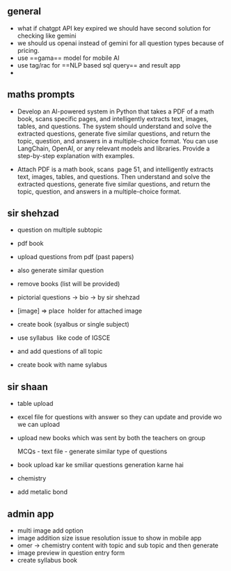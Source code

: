 ## general
- what if chatgpt API key expired we should have second solution for checking like gemini
- we should us openai instead of gemini for all question types because of pricing.
- use ==gama== model for mobile AI
- use tag/rac for ==NLP based sql query== and result app
- 
## maths prompts
- Develop an AI-powered system in Python that takes a PDF of a math book, scans specific pages, and intelligently extracts text, images, tables, and questions. The system should understand and solve the extracted questions, generate five similar questions, and return the topic, question, and answers in a multiple-choice format. You can use LangChain, OpenAI, or any relevant models and libraries. Provide a step-by-step explanation with examples.

- Attach PDF is a math book, scans  page 51, and intelligently extracts text, images, tables, and questions. Then understand and solve the extracted questions, generate five similar questions, and return the topic, question, and answers in a multiple-choice format.

## sir shehzad
- question on multiple subtopic
- pdf book
- upload questions from pdf (past papers)
- also generate similar question
- remove books (list will be provided)
- pictorial questions -> bio -> by sir shehzad

- [image] => place  holder for attached image

- create book (syalbus or single subject)

- use syllabus  like code of IGSCE
- and add questions of all topic
- create book with name sylabus

## sir shaan
- table upload
- excel file for questions with answer so they can update and provide wo we can upload
- upload new books which was sent by both the teachers on group
    
    MCQs - text file - generate similar type of questions  
    
- book upload kar ke smiliar questions generation karne hai
- chemistry

- add metalic bond

## admin app
- multi image add option
- image addition size issue resolution issue to show in mobile app
- omer -> chemistry content with topic and sub topic and then generate
- image preview in question entry form
- create syllabus book